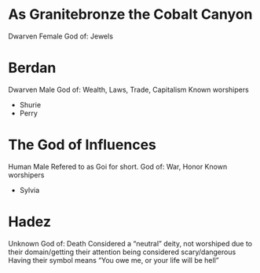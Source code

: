 # As Granitebronze the Cobalt Canyon
Dwarven Female
God of: Jewels
# Berdan
Dwarven Male
God of: Wealth, Laws, Trade, Capitalism
Known worshipers
- Shurie
- Perry
# The God of Influences
Human Male
Refered to as Goi for short.
God of: War, Honor
Known worshipers
- Sylvia
# Hadez
Unknown
God of: Death
Considered a “neutral” deity, not worshiped due to their domain/getting their attention being considered scary/dangerous
Having their symbol means “You owe me, or your life will be hell”
